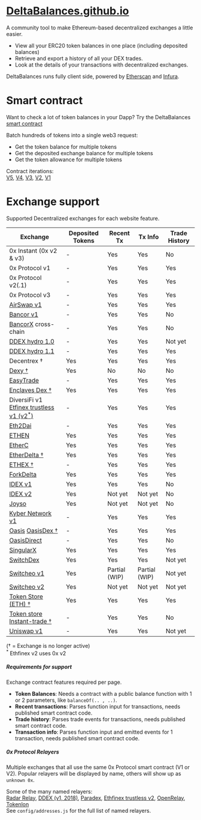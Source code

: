 # [DeltaBalances.github.io](https://deltabalances.github.io)
A community tool to make Ethereum-based decentralized exchanges a little easier.
+ View all your ERC20 token balances in one place (including deposited balances)
+ Retrieve and export a history of all your DEX trades.
+ Look at the details of your transactions with decentralized exchanges.


DeltaBalances runs fully client side, powered by [Etherscan](https://etherscan.io) and [Infura](https://infura.io).

# Smart contract
Want to check a lot of token balances in your Dapp?
Try the DeltaBalances [smart contract](https://etherscan.io/address/0xbf320b8336b131e0270295c15478d91741f9fc11#code) 

Batch hundreds of tokens into a single web3 request:
+ Get the token balance for multiple tokens 
+ Get the deposited exchange balance for multiple tokens 
+ Get the token allowance for multiple tokens

Contract iterations:  
[V5](https://etherscan.io/address/0xbf320b8336b131e0270295c15478d91741f9fc11#code), [V4](https://etherscan.io/address/0x40a38911e470fc088beeb1a9480c2d69c847bcec#code), [V3](https://etherscan.io/address/0x3E25F0BA291F202188Ae9Bda3004A7B3a803599a#code), [V2](https://etherscan.io/address/0xf5f563D3A99152c18cE8b133232Fe34317F60FEF#code), [V1](https://etherscan.io/address/0x3150954EAE1a8a5e5EE1F1B8E8444Fe16EA9F94C#code)


# Exchange support
Supported Decentralized exchanges for each website feature.  

| Exchange | Deposited Tokens | Recent Tx| Tx Info| Trade History|
|----------|------------------|------------------|-----------------------------|------------------|
| 0x Instant (0x v2 & v3) | - | Yes| Yes| No |
| 0x Protocol v1 | - | Yes| Yes| Yes |
| 0x Protocol v2(.1) | - | Yes| Yes| Yes |
| 0x Protocol v3 | - | Yes| Yes| Yes |
| [AirSwap v1](https://airswap.io)| - | Yes |Yes |Yes|
| [Bancor v1](https://bancor.network)  | - | Yes| Yes | No|
| [BancorX](https://bancor.network) cross-chain  | - | Yes| Yes | No|
| [DDEX hydro 1.0](https://ddex.io/)| - | Yes| Yes| Not yet |
| [DDEX hydro 1.1](https://ddex.io/)| - | Yes| Yes| Yes |
| Decentrex †| Yes| Yes| Yes| Yes |
| [Dexy †](https://app.dexy.exchange) |Yes| No| No | No|
| [EasyTrade](https://easytrade.io) |-| Yes| Yes | Yes|
| [Enclaves Dex †](https://enclaves.io) | Yes | Yes| Yes | Yes|
| DiversiFi v1 [Etfinex trustless v1 (v2<sup>*</sup>)](https://trustless.ethfinex.com) | - | Yes | Yes | Yes |
| [Eth2Dai](https://eth2dai.com/) |-|Yes| Yes | Yes|
| [ETHEN](https://ethen.market) |Yes|Yes|Yes|Yes|
| [EtherC](https://etherc.io) |Yes|Yes|Yes|Yes|
| [EtherDelta †](https://etherdelta.com)| Yes| Yes| Yes| Yes | 
| [ETHEX †](https://ethex.market)|-|Yes|Yes|Yes|
| [ForkDelta](https://forkDelta.app)| Yes| Yes| Yes| Yes | 
| [IDEX v1](https://idex.market)| Yes |Yes |Yes| No |
| [IDEX v2](https://idex.io)| Yes |Not yet |Not yet| No |
| [Joyso](https://joyso.io)|Yes| Not yet| Not yet | No|
| [Kyber Network v1](https://kyber.network) |-|Yes|Yes| Yes | Yes|
| [Oasis](https://oasis.app/trade/) [OasisDex †](https://oasisdex.com)|-|Yes| Yes | Yes|
| [OasisDirect](https://oasis.direct) |-|Yes| Yes | No|
| [SingularX](https://singularx.com)|Yes| Yes| Yes | Yes|
| [SwitchDex](https://switchdex.ag)|Yes| Yes| Yes | Not yet|
| [Switcheo v1](https://switcheo.exchange)|Yes| Partial (WIP)| Partial (WIP) | Not yet|
| [Switcheo v2](https://switcheo.exchange)|Yes| Not yet| Not yet | Not yet|
| [Token Store (ETH) †](https://token.store)| Yes| Yes| Yes| Yes |
| [Token store Instant-trade †](https://token.store)| - | Yes| Yes | No|
| [Uniswap v1](https://uniswap.exchange)| - | Yes| Yes| Not yet|  

(† = Exchange is no longer active)  
<sup>*</sup> Ethfinex v2 uses 0x v2  

##### Requirements for support
Exchange contract features required per page.
+ **Token Balances**: Needs a contract with a public balance function with 1 or 2 parameters, like `balanceOf(.. , ..)`.
+ **Recent transactions**: Parses function input for transactions, needs published smart contract code.
+ **Trade history**: Parses trade events for transactions, needs published smart contract code.
+ **Transaction info**: Parses function input and emitted events for 1 transaction, needs published smart contract code.


##### 0x Protocol Relayers
Multiple exchanges that all use the same 0x Protocol smart contract (V1 or V2).
Popular relayers will be displayed by name, others will show up as `unknown 0x`.

Some of the many named relayers:  
[Radar Relay](https://radarrelay.com/), [DDEX (v1, 2018)](https://ddex.io/), [Paradex](https://paradex.io/),  [Ethfinex trustless v2](https://trustless.ethfinex.com), [OpenRelay](https://openrelay.xyz/), [Tokenlon](https://tokenlon.token.im/tokenlon)  
See `config/addresses.js` for the full list of named relayers.








